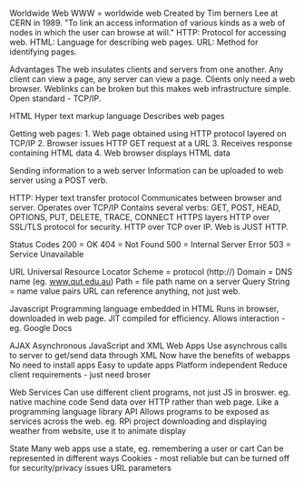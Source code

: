 Worldwide Web
	WWW = worldwide web
	Created by Tim berners Lee at CERN in 1989.
	"To link an access information of various kinds as a web of nodes in which the user can browse at will."
	HTTP: Protocol for accessing web.
	HTML: Language for describing web pages.
	URL: Method for identifying pages.

Advantages
	The web insulates clients and servers from one another. Any client can view a page, any server can view a page.
	Clients only need a web browser.
	Weblinks can be broken but this makes web infrastructure simple.
	Open standard - TCP/IP.

HTML
	Hyper text markup language
	Describes web pages

Getting web pages:
	1. Web page obtained using HTTP protocol layered on TCP/IP
	2. Browser issues HTTP GET request at a URL
	3. Receives response containing HTML data
	4. Web browser displays HTML data

Sending information to a web server
	Information can be uploaded to web server using a POST verb.

HTTP:
	Hyper text transfer protocol
	Communicates between browser and server.
	Operates over TCP/IP
	Contains several verbs: GET, POST, HEAD, OPTIONS, PUT, DELETE, TRACE, CONNECT
	HTTPS layers HTTP over SSL/TLS protocol for security.
	HTTP over TCP over IP. Web is JUST HTTP.

Status Codes
	200 = OK
	404 = Not Found
	500 = Internal Server Error
	503 = Service Unavailable

URL
	Universal Resource Locator
	Scheme = protocol (http://)
	Domain = DNS name (eg. www.qut.edu.au)
	Path = file path name on a server
	Query String = name value pairs
	URL can reference anything, not just web.

Javascript
	Programming language embedded in HTML
	Runs in browser, downloaded in web page.
	JIT compiled for efficiency.
	Allows interaction - eg. Google Docs

AJAX
	Asynchronous JavaScript and XML
	Web Apps
	Use asynchrous calls to server to get/send data through XML
	Now have the benefits of webapps
		No need to install apps
		Easy to update apps
		Platform independent
		Reduce client requirements - just need broser

Web Services
	Can use different client programs, not just JS in broswer. eg. native machine code
	Send data over HTTP rather than web page.
	Like a programming language library API
	Allows programs to be exposed as services across the web.
	eg. RPi project downloading and displaying weather from website, use it to animate display

State
	Many web apps use a state, eg. remembering a user or cart
	Can be represented in different ways
		Cookies - most reliable but can be turned off for security/privacy issues
		URL parameters